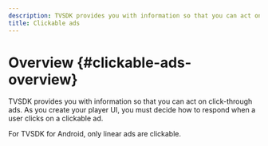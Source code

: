 ```yaml
---
description: TVSDK provides you with information so that you can act on click-through ads. As you create your player UI, you must decide how to respond when a user clicks on a clickable ad.
title: Clickable ads
---
```


# Overview {#clickable-ads-overview}

TVSDK provides you with information so that you can act on click-through ads. As you create your player UI, you must decide how to respond when a user clicks on a clickable ad.

For TVSDK for Android, only linear ads are clickable.
